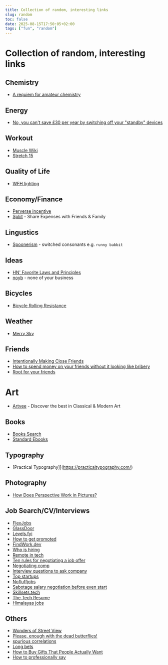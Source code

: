 ```yaml
---
title: Collection of random, interesting links
slug: random
toc: false
date: 2025-08-15T17:50:05+02:00
tags: ["fun", "random"]
---
```


# Collection of random, interesting links

## Chemistry
- [A requiem for amateur chemistry](https://lcamtuf.substack.com/p/a-requiem-for-amateur-chemistry)

## Energy
- [No, you can't save £30 per year by switching off your "standby" devices](https://shkspr.mobi/blog/2021/10/no-you-cant-save-30-per-year-by-switching-off-your-standby-devices/)

## Workout
- [Muscle Wiki](https://musclewiki.com/)
- [Stretch 15](https://stretch15.com/)

## Quality of Life
- [WFH lighting](https://rustle.ca/posts/articles/work-from-home-lighting)

## Economy/Finance
- [Perverse incentive](https://en.wikipedia.org/wiki/Perverse_incentive)
- [Spliit](https://spliit.app/) - Share Expenses with Friends & Family

## Lingustics
- [Spoonerism](https://en.wikipedia.org/wiki/Spoonerism) - switched consonants e.g. `runny babbit`

## Ideas
- [HN' Favorite Laws and Principles](https://www.zachbellay.com/daily/hacker-news-favorite-laws-and-principles/)
- [noyb](https://noyb.eu) - none of your business

## Bicycles
- [Bicycle Rolling Resistance](https://www.bicyclerollingresistance.com/)

## Weather
- [Merry Sky](https://merrysky.net/)

## Friends
- [Intentionally Making Close Friends](https://www.neelnanda.io/blog/43-making-friends)
- [How to spend money on your friends without it looking like bribery](https://billmei.net/blog/bribe-friends)
- [Root for your friends](https://josephthacker.com/personal/2025/05/13/root-for-your-friends.html)

# Art
- [Artvee](https://artvee.com/) - Discover the best in Classical & Modern Art

## Books
- [Books Search](https://books-search.typesense.org/)
- [Standard Ebooks](https://standardebooks.org/)

## Typography
- [Practical Typography]](https://practicaltypography.com/)

## Photography
- [How Does Perspective Work in Pictures?](https://aaronhertzmann.com/2022/02/28/how-does-perspective-work.html)

## Job Search/CV/Interviews
- [FlexJobs](https://www.flexjobs.com/)
- [GlassDoor](https://www.glassdoor.com/index.htm)
- [Levels.fyi](https://www.levels.fyi/#)
- [How to get promoted](https://defmacro.substack.com/p/how-to-get-promoted)
- [FindWork.dev](https://findwork.dev/)
- [Who is hiring](https://kennytilton.github.io/whoishiring/)
- [Remote in tech](https://remoteintech.company/)
- [Ten rules for negotiating a job offer](https://haseebq.com/my-ten-rules-for-negotiating-a-job-offer/)
- [Negotiating comp](https://www.lennysnewsletter.com/p/negotiating-comp)
- [Interview questions to ask company](https://daveceddia.com/interview-questions-to-ask-company/)
- [Top startups](https://topstartups.io/)
- [Nofluffjobs](https://nofluffjobs.com/)
- [Sabotage salary negotiation before even start](https://interviewing.io/blog/sabotage-salary-negotiation-before-even-start)
- [Skillsets.tech](https://skillsets.tech/)
- [The Tech Resume](https://thetechresume.com/table-of-contents.html)
- [Himalayas jobs](https://himalayas.app/jobs)

## Others
- [Wonders of Street View](https://neal.fun/wonders-of-street-view/)
- [Please, enough with the dead butterflies!](https://www.emilydamstra.com/please-enough-dead-butterflies/)
- [spurious correlations](https://www.tylervigen.com/spurious-correlations)
- [Long bets](https://longbets.org/bets/)
- [How to Buy Gifts That People Actually Want](https://www.willpatrick.co.uk/articles/how-to-buy-gifts-that-people-actually-want)
- [How to professionally say](https://howtoprofessionallysay.akashrajpurohit.com/)
